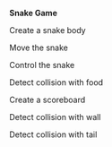 **Snake Game**

Create a snake body

Move the snake

Control the snake

Detect collision with food

Create a scoreboard

Detect collision with wall

Detect collision with tail
